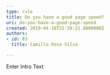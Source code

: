 ```yaml
---
type: rule
title: Do you have a good page speed?
uri: do-you-have-a-good-page-speed
created: 2019-04-16T22:59:21.0000000Z
authors:
- id: 83
  title: Camilla Rosa Silva

---
```




<span class='intro'> Enter Intro Text </span>




